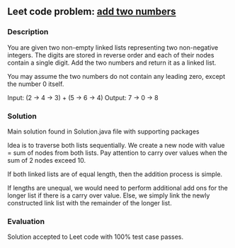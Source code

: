 ## Leet code problem: [add two numbers](https://leetcode.com/problems/add-two-numbers/description/)

### Description
You are given two non-empty linked lists representing two non-negative integers. The digits are stored in reverse order and each of their nodes contain a single digit. Add the two numbers and return it as a linked list.

You may assume the two numbers do not contain any leading zero, except the number 0 itself.

Input: (2 -> 4 -> 3) + (5 -> 6 -> 4)
Output: 7 -> 0 -> 8

### Solution
Main solution found in Solution.java file with supporting packages

Idea is to traverse both lists sequentially. We create a new node with value = sum of nodes from both lists.
Pay attention to carry over values when the sum of 2 nodes exceed 10. 

If both linked lists are of equal length, then the addition process is simple. 

If lengths are unequal, we would need to perform additional add ons for the longer list if there is a carry over value. Else,
we simply link the newly constructed link list with the remainder of the longer list.

### Evaluation
Solution accepted to Leet code with 100% test case passes.

